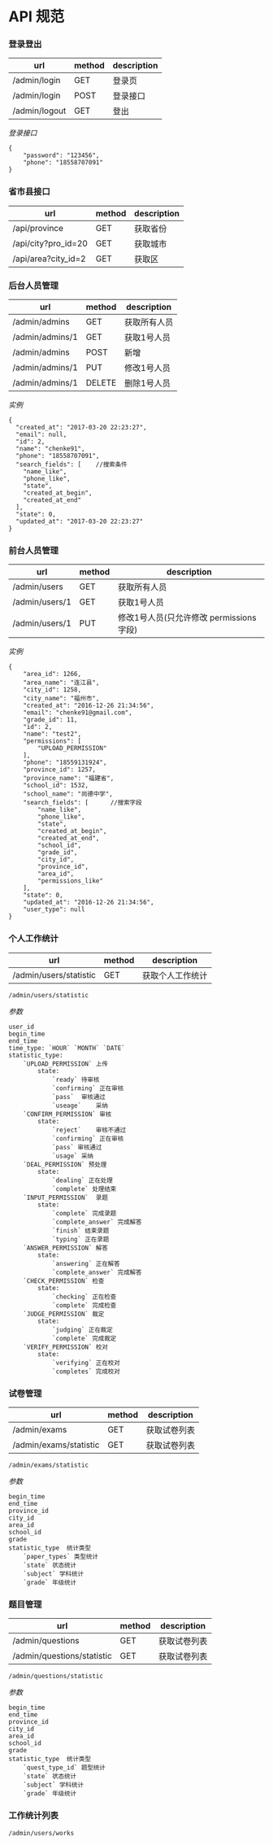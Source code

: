 API 规范
======

### 登录登出

| url | method | description |
| ---- | ----- | ----- |
| /admin/login | GET | 登录页 |
| /admin/login | POST | 登录接口 |
| /admin/logout | GET | 登出 |

*登录接口*

    {
        "password": "123456",
        "phone": "18558707091"
    }


### 省市县接口

| url | method | description |
| ---- | ----- | ----- |
| /api/province | GET | 获取省份 |
| /api/city?pro_id=20 | GET | 获取城市 |
| /api/area?city_id=2 | GET | 获取区 |


### 后台人员管理

| url | method | description |
| ---- | ----- | ----- |
| /admin/admins | GET | 获取所有人员 |
| /admin/admins/1 | GET | 获取1号人员 |
| /admin/admins | POST | 新增 |
| /admin/admins/1 | PUT | 修改1号人员 |
| /admin/admins/1 | DELETE | 删除1号人员 |

*实例*

    {
      "created_at": "2017-03-20 22:23:27",
      "email": null,
      "id": 2,
      "name": "chenke91",
      "phone": "18558707091",
      "search_fields": [    //搜索条件
        "name_like",
        "phone_like",
        "state",
        "created_at_begin",
        "created_at_end"
      ],
      "state": 0,
      "updated_at": "2017-03-20 22:23:27"
    }


### 前台人员管理

| url | method | description |
| ---- | ----- | ----- |
| /admin/users | GET | 获取所有人员 |
| /admin/users/1 | GET | 获取1号人员 |
| /admin/users/1 | PUT | 修改1号人员(只允许修改 permissions字段) |

*实例*

    {
        "area_id": 1266,
        "area_name": "连江县",
        "city_id": 1258,
        "city_name": "福州市",
        "created_at": "2016-12-26 21:34:56",
        "email": "chenke91@gmail.com",
        "grade_id": 11,
        "id": 2,
        "name": "test2",
        "permissions": [
            "UPLOAD_PERMISSION"
        ],
        "phone": "18559131924",
        "province_id": 1257,
        "province_name": "福建省",
        "school_id": 1532,
        "school_name": "尚德中学",
        "search_fields": [      //搜索字段
            "name_like",
            "phone_like",
            "state",
            "created_at_begin",
            "created_at_end",
            "school_id",
            "grade_id",
            "city_id",
            "province_id",
            "area_id",
            "permissions_like"
        ],
        "state": 0,
        "updated_at": "2016-12-26 21:34:56",
        "user_type": null
    }

### 个人工作统计

| url | method | description |
| ---- | ----- | ----- |
| /admin/users/statistic | GET | 获取个人工作统计 |

`/admin/users/statistic`

*参数*

    user_id
    begin_time
    end_time
    time_type: `HOUR` `MONTH` `DATE`
    statistic_type: 
        `UPLOAD_PERMISSION` 上传
            state:
                `ready` 待审核
                `confirming` 正在审核
                `pass`  审核通过
                `useage`    采纳
        `CONFIRM_PERMISSION` 审核
            state:
                `reject`    审核不通过
                `confirming` 正在审核
                `pass` 审核通过
                `usage` 采纳
        `DEAL_PERMISSION` 预处理
            state:
                `dealing` 正在处理
                `complete` 处理结束
        `INPUT_PERMISSION`  录题
            state:
                `complete` 完成录题
                `complete_answer` 完成解答
                `finish` 结束录题
                `typing` 正在录题
        `ANSWER_PERMISSION` 解答
            state:
                `answering` 正在解答
                `complete_answer` 完成解答
        `CHECK_PERMISSION` 检查
            state:
                `checking` 正在检查
                `complete` 完成检查
        `JUDGE_PERMISSION` 裁定
            state:
                `judging` 正在裁定
                `complete` 完成裁定
        `VERIFY_PERMISSION` 校对
            state:
                `verifying` 正在校对
                `completes` 完成校对
                
### 试卷管理

| url | method | description |
| ---- | ----- | ----- |
| /admin/exams | GET | 获取试卷列表 |
| /admin/exams/statistic | GET | 获取试卷列表 |


`/admin/exams/statistic`

*参数*

    begin_time
    end_time
    province_id
    city_id
    area_id
    school_id
    grade
    statistic_type  统计类型
        `paper_types` 类型统计
        `state` 状态统计
        `subject` 学科统计
        `grade` 年级统计

### 题目管理

| url | method | description |
| ---- | ----- | ----- |
| /admin/questions | GET | 获取试卷列表 |
| /admin/questions/statistic | GET | 获取试卷列表 |


`/admin/questions/statistic`

*参数*

    begin_time
    end_time
    province_id
    city_id
    area_id
    school_id
    grade
    statistic_type  统计类型
        `quest_type_id` 题型统计
        `state` 状态统计
        `subject` 学科统计
        `grade` 年级统计

### 工作统计列表

`/admin/users/works`
